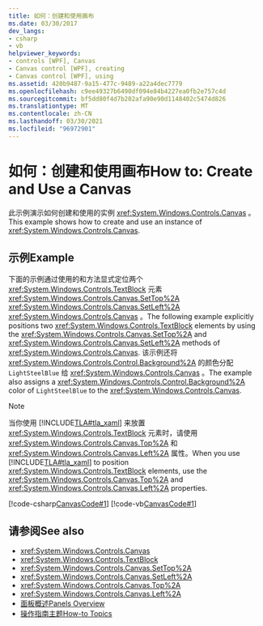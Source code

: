 ```yaml
---
title: 如何：创建和使用画布
ms.date: 03/30/2017
dev_langs:
- csharp
- vb
helpviewer_keywords:
- controls [WPF], Canvas
- Canvas control [WPF], creating
- Canvas control [WPF], using
ms.assetid: 420b9487-9a15-477c-9489-a22a4dec7779
ms.openlocfilehash: c9ee49327b6490df094e84b4227ea0fb2e757c4d
ms.sourcegitcommit: bf5dd80f4d7b202afa90e90d1148402c5474d826
ms.translationtype: MT
ms.contentlocale: zh-CN
ms.lasthandoff: 03/30/2021
ms.locfileid: "96972901"
---
```

# <a name="how-to-create-and-use-a-canvas"></a><span data-ttu-id="9b558-102">如何：创建和使用画布</span><span class="sxs-lookup"><span data-stu-id="9b558-102">How to: Create and Use a Canvas</span></span>
<span data-ttu-id="9b558-103">此示例演示如何创建和使用的实例 <xref:System.Windows.Controls.Canvas> 。</span><span class="sxs-lookup"><span data-stu-id="9b558-103">This example shows how to create and use an instance of <xref:System.Windows.Controls.Canvas>.</span></span>  
  
## <a name="example"></a><span data-ttu-id="9b558-104">示例</span><span class="sxs-lookup"><span data-stu-id="9b558-104">Example</span></span>  
 <span data-ttu-id="9b558-105">下面的示例通过使用的和方法显式定位两个 <xref:System.Windows.Controls.TextBlock> 元素 <xref:System.Windows.Controls.Canvas.SetTop%2A> <xref:System.Windows.Controls.Canvas.SetLeft%2A> <xref:System.Windows.Controls.Canvas> 。</span><span class="sxs-lookup"><span data-stu-id="9b558-105">The following example explicitly positions two <xref:System.Windows.Controls.TextBlock> elements by using the <xref:System.Windows.Controls.Canvas.SetTop%2A> and <xref:System.Windows.Controls.Canvas.SetLeft%2A> methods of <xref:System.Windows.Controls.Canvas>.</span></span> <span data-ttu-id="9b558-106">该示例还将 <xref:System.Windows.Controls.Control.Background%2A> 的颜色分配 `LightSteelBlue` 给 <xref:System.Windows.Controls.Canvas> 。</span><span class="sxs-lookup"><span data-stu-id="9b558-106">The example also assigns a <xref:System.Windows.Controls.Control.Background%2A> color of `LightSteelBlue` to the <xref:System.Windows.Controls.Canvas>.</span></span>  
  
> [!NOTE]
> <span data-ttu-id="9b558-107">当你使用 [!INCLUDE[TLA#tla_xaml](../../../includes/tlasharptla-xaml-md.md)] 来放置 <xref:System.Windows.Controls.TextBlock> 元素时，请使用 <xref:System.Windows.Controls.Canvas.Top%2A> 和 <xref:System.Windows.Controls.Canvas.Left%2A> 属性。</span><span class="sxs-lookup"><span data-stu-id="9b558-107">When you use [!INCLUDE[TLA#tla_xaml](../../../includes/tlasharptla-xaml-md.md)] to position <xref:System.Windows.Controls.TextBlock> elements, use the <xref:System.Windows.Controls.Canvas.Top%2A> and <xref:System.Windows.Controls.Canvas.Left%2A> properties.</span></span>  
  
 [!code-csharp[CanvasCode#1](~/samples/snippets/csharp/VS_Snippets_Wpf/CanvasCode/CSharp/Canvas_Code.cs#1)]
 [!code-vb[CanvasCode#1](~/samples/snippets/visualbasic/VS_Snippets_Wpf/CanvasCode/VisualBasic/canvas_vb.vb#1)]  
  
## <a name="see-also"></a><span data-ttu-id="9b558-108">请参阅</span><span class="sxs-lookup"><span data-stu-id="9b558-108">See also</span></span>

- <xref:System.Windows.Controls.Canvas>
- <xref:System.Windows.Controls.TextBlock>
- <xref:System.Windows.Controls.Canvas.SetTop%2A>
- <xref:System.Windows.Controls.Canvas.SetLeft%2A>
- <xref:System.Windows.Controls.Canvas.Top%2A>
- <xref:System.Windows.Controls.Canvas.Left%2A>
- [<span data-ttu-id="9b558-109">面板概述</span><span class="sxs-lookup"><span data-stu-id="9b558-109">Panels Overview</span></span>](panels-overview.md)
- [<span data-ttu-id="9b558-110">操作指南主题</span><span class="sxs-lookup"><span data-stu-id="9b558-110">How-to Topics</span></span>](canvas-how-to-topics.md)
